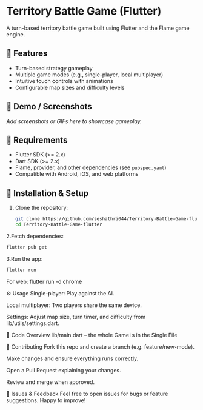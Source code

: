 # Territory Battle Game (Flutter)

A turn-based territory battle game built using Flutter and the Flame game engine.

## 🧭 Features
- Turn-based strategy gameplay
- Multiple game modes (e.g., single-player, local multiplayer)
- Intuitive touch controls with animations
- Configurable map sizes and difficulty levels

## 🎯 Demo / Screenshots
_Add screenshots or GIFs here to showcase gameplay._

## 🔧 Requirements
- Flutter SDK (>= 2.x)
- Dart SDK (>= 2.x)
- Flame, provider, and other dependencies (see `pubspec.yaml`)
- Compatible with Android, iOS, and web platforms

## 🚀 Installation & Setup
1. Clone the repository:
   ```bash
   git clone https://github.com/seshathri044/Territory-Battle-Game-flutter.git
   cd Territory-Battle-Game-flutter
2.Fetch dependencies:
 ```bash
flutter pub get
 ```
3.Run the app:
 ```bash
flutter run
 ```
For web: flutter run -d chrome

⚙️ Usage
Single-player: Play against the AI.

Local multiplayer: Two players share the same device.

Settings: Adjust map size, turn timer, and difficulty from lib/utils/settings.dart.

🧩 Code Overview
lib/main.dart – the whole Game is in the Single File

🤝 Contributing
Fork this repo and create a branch (e.g. feature/new-mode).

Make changes and ensure everything runs correctly.

Open a Pull Request explaining your changes.

Review and merge when approved.

🎫 Issues & Feedback
Feel free to open issues for bugs or feature suggestions. Happy to improve!


